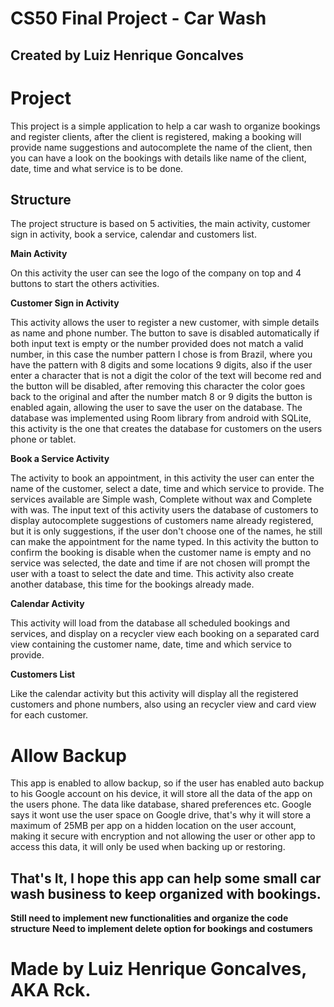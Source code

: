 # CS50 Final Project - Car Wash
## Created by Luiz Henrique Goncalves

# Project

This project is a simple application to help a car wash to organize bookings and register clients, after the client is registered, making a booking will provide name suggestions and autocomplete the name of the client, then you can have a look on the bookings with details like name of the client, date, time and what service is to be done.

## Structure

The project structure is based on 5 activities, the main activity, customer sign in activity, book a service, calendar and customers list.

**Main Activity**

On this activity the user can see the logo of the company on top and 4 buttons to start the others activities.

**Customer Sign in Activity**

This activity allows the user to register a new customer, with simple details as name and phone number. The button to save is disabled automatically if both input text is empty or the number provided does not match a valid number, in this case the number pattern I chose is from Brazil, where you have the pattern with 8 digits and some locations 9 digits, also if the user enter a character that is not a digit the color of the text will become red and the button will be disabled, after removing this character the color goes back to the original and after the number match 8 or 9 digits the button is enabled again, allowing the user to save the user on the database.
The database was implemented using Room library from android with SQLite, this activity is the one that creates the database for customers on the users phone or tablet.

**Book a Service Activity**

The activity to book an appointment, in this activity the user can enter the name of the customer, select a date, time and which service to provide. The services available are Simple wash, Complete without wax and Complete with was.
The input text of this activity users the database of customers to display autocomplete suggestions of customers name already registered, but it is only suggestions, if the user don't choose one of the names, he still can make the appointment for the name typed.
In this activity the button to confirm the booking is disable when the customer name is empty and no service was selected, the date and time if are not chosen will prompt the user with a toast to select the date and time.
This activity also create another database, this time for the bookings already made.

**Calendar Activity**

This activity will load from the database all scheduled bookings and services, and display on a recycler view each booking on a separated card view containing the customer name, date, time and which service to provide.

**Customers List** 

Like the calendar activity but this activity will display all the registered customers and phone numbers, also using an recycler view and card view for each customer.

# Allow Backup

This app is enabled to allow backup, so if the user has enabled auto backup to his Google account on his device, it will store all the data of the app on the users phone. The data like database, shared preferences etc. Google says it wont use the user space on Google drive, that's why it will store a maximum of 25MB per app on a hidden location on the user account, making it secure with encryption and not allowing the user or other app to access this data, it will only be used when backing up or restoring.

## That's It, I hope this app can help some small car wash business to keep organized with bookings.

**Still need to implement new functionalities and organize the code structure**
**Need to implement delete option for bookings and costumers**

# Made by Luiz Henrique Goncalves, AKA Rck.



